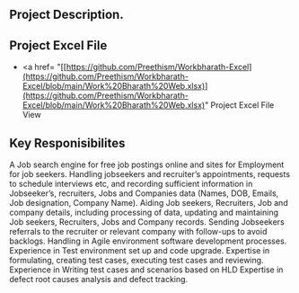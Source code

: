 ## Project Description.

## Project Excel File
- <a href= "[[https://github.com/Preethism/Workbharath-Excel](https://github.com/Preethism/Workbharath-Excel/blob/main/Work%20Bharath%20Web.xlsx)](https://github.com/Preethism/Workbharath-Excel/blob/main/Work%20Bharath%20Web.xlsx)" Project Excel File View </a>

## Key Responisibilites
A Job search engine for free job postings online and sites for Employment for job seekers.
Handling jobseekers and recruiter’s appointments, requests to schedule interviews etc, and recording sufficient information in Jobseeker’s, recruiters, Jobs and Companies data (Names, DOB, Emails, Job designation, Company Name).
Aiding Job seekers, Recruiters, Job and company details, including processing of data, updating and maintaining Job seekers, Recruiters, Jobs and Company records.
Sending Jobseekers referrals to the recruiter or relevant company with follow-ups to avoid backlogs.
Handling in Agile environment software development processes. 
Experience in Test environment set up and code upgrade. 
Expertise in formulating, creating test cases, executing test cases and reviewing. 
Experience in Writing test cases and scenarios based on HLD
Expertise in defect root causes analysis and defect tracking.


